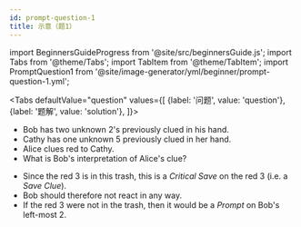 ```yaml
---
id: prompt-question-1
title: 示意（题1）
---
```


import BeginnersGuideProgress from '@site/src/beginnersGuide.js';
import Tabs from '@theme/Tabs';
import TabItem from '@theme/TabItem';
import PromptQuestion1 from '@site/image-generator/yml/beginner/prompt-question-1.yml';

<BeginnersGuideProgress id="prompt-question-1" />

<!-- lint disable no-undefined-references -->

<Tabs
  defaultValue="question"
  values={[
    {label: '问题', value: 'question'},
    {label: '题解', value: 'solution'},
  ]}>
<TabItem value="question">

- Bob has two unknown 2's previously clued in his hand.
- Cathy has one unknown 5 previously clued in her hand.
- Alice clues red to Cathy.
- What is Bob's interpretation of Alice's clue?

</TabItem>
<TabItem value="solution">

- Since the red 3 is in this trash, this is a *Critical Save* on the red 3 (i.e. a *Save Clue*).
- Bob should therefore not react in any way.
- If the red 3 were not in the trash, then it would be a *Prompt* on Bob's left-most 2.

</TabItem>
</Tabs>

<PromptQuestion1 />
